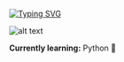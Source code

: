[![Typing SVG](https://readme-typing-svg.demolab.com/?lines=Hi+I'm+xastrozx;Learning+Python)](https://git.io/typing-svg)

![alt text](https://1.bp.blogspot.com/-0l6vkEVVfTw/XUGXoMER78I/AAAAAAAAZNM/b6HBxSX3HUY85evjzXqXKZYy9Xp3Zd3mQCLcBGAs/s1600/giphyPYTHON.gif)

**Currently learning:** Python 🐍



